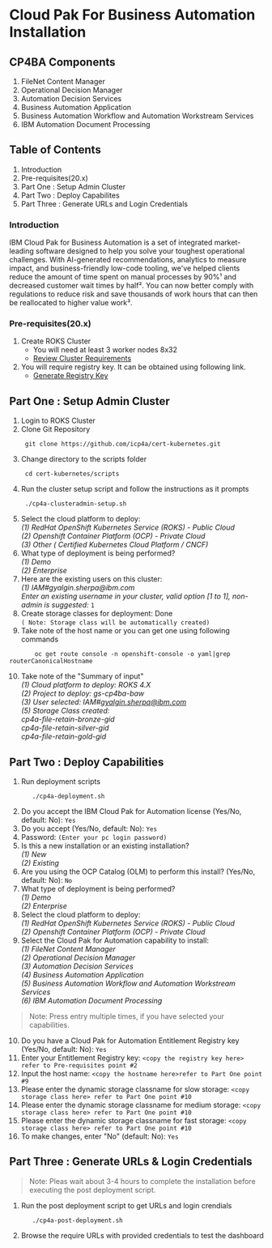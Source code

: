 # Cloud Pak For Business Automation Installation
## CP4BA Components
1) FileNet Content Manager 
2) Operational Decision Manager 
3) Automation Decision Services 
4) Business Automation Application 
5) Business Automation Workflow and Automation Workstream Services
6) IBM Automation Document Processing

## Table of Contents
1. Introduction
2. Pre-requisites(20.x)
3. Part One : Setup Admin Cluster
4. Part Two : Deploy Capabilites
5. Part Three : Generate URLs and Login Credentials

### Introduction
IBM Cloud Pak for Business Automation is a set of integrated market-leading software designed to help you solve your toughest operational challenges. With AI-generated recommendations, analytics to measure impact, and business-friendly low-code tooling, we've helped clients reduce the amount of time spent on manual processes by 90%¹ and decreased customer wait times by half². You can now better comply with regulations to reduce risk and save thousands of work hours that can then be reallocated to higher value work³.

### Pre-requisites(20.x)
1. Create ROKS Cluster </br>
   - You will need at least 3 worker nodes 8x32 </br>
   - [Review Cluster Requirements](https://www.ibm.com/docs/en/cloud-paks/cp-biz-automation/20.0.x?topic=deployment-identifying-infrastructure-requirements)
2. You will require registry key. It can be obtained using following link.</br>
   - [Generate Registry Key](https://myibm.ibm.com/products-services/containerlibrary)


## Part One : Setup Admin Cluster

 1. Login to ROKS Cluster
 2. Clone Git Repository
      ```console
       git clone https://github.com/icp4a/cert-kubernetes.git
      ```
 3. Change directory to the scripts folder
      ```console
       cd cert-kubernetes/scripts
      ```
4. Run the cluster setup script and follow the instructions as it prompts 
      ```console
       ./cp4a-clusteradmin-setup.sh
      ```
5. Select the cloud platform to deploy: </br>
       _(1) RedHat OpenShift Kubernetes Service (ROKS) - Public Cloud </br>
       (2) Openshift Container Platform (OCP) - Private Cloud </br>
       (3) Other ( Certified Kubernetes Cloud Platform / CNCF)_ </br>
6. What type of deployment is being performed? </br>
       _(1) Demo </br>
       (2) Enterprise_ </br>
7. Here are the existing users on this cluster: </br>
       _(1) IAM#gyalgin.sherpa@ibm.com_ </br>
       _Enter an existing username in your cluster, valid option [1 to 1], non-admin is suggested:_ `1`
8. Create storage classes for deployment: Done </br>
   `( Note: Storage class will be automatically created)`
9. Take note of the host name or you can get one using following commands
 ```console
        oc get route console -n openshift-console -o yaml|grep routerCanonicalHostname
 ```
10. Take note of the "Summary of input" </br>
         _(1) Cloud platform to deploy: ROKS 4.X </br>
         (2) Project to deploy: gs-cp4ba-baw </br>
         (3) User selected: IAM#gyalgin.sherpa@ibm.com </br>
         (5) Storage Class created: </br>
            cp4a-file-retain-bronze-gid </br>
            cp4a-file-retain-silver-gid </br>
            cp4a-file-retain-gold-gid_ </br>
   
## Part Two : Deploy Capabilities
1. Run deployment scripts
   ```console
      ./cp4a-deployment.sh
   ```
2. Do you accept the IBM Cloud Pak for Automation license (Yes/No, default: No): `Yes` </br>
3. Do you accept (Yes/No, default: No): `Yes` </br>
4. Password: `(Enter your pc login password)`</br>
5. Is this a new installation or an existing installation?</br>
      _(1) New </br>
      (2) Existing_ </br>
 6. Are you using the OCP Catalog (OLM) to perform this install? (Yes/No, default: No): `No`</br>
 7. What type of deployment is being performed?</br>
      _(1) Demo</br>
      (2) Enterprise_ </br>
 8. Select the cloud platform to deploy:</br>
      _(1) RedHat OpenShift Kubernetes Service (ROKS) - Public Cloud</br>
      (2) Openshift Container Platform (OCP) - Private Cloud_</br>
 9. Select the Cloud Pak for Automation capability to install:</br>
       _(1) FileNet Content Manager</br>
       (2) Operational Decision Manager</br>
       (3) Automation Decision Services</br>
       (4) Business Automation Application</br>
       (5) Business Automation Workflow and Automation Workstream Services</br>
       (6) IBM Automation Document Processing_ </br>
      
> Note: Press entry multiple times, if you have selected your capabilities.</br>

10. Do you have a Cloud Pak for Automation Entitlement Registry key (Yes/No, default: No): `Yes`</br>
11. Enter your Entitlement Registry key: `<copy the registry key here> refer to Pre-requisites point #2`</br>
12. Input the host name: `<copy the hostname here>refer to Part One point #9`</br>
13. Please enter the dynamic storage classname for slow storage: `<copy storage class here> refer to Part One point #10` </br>
14. Please enter the dynamic storage classname for medium storage: `<copy storage class here> refer to Part One point #10` </br>
15. Please enter the dynamic storage classname for fast storage: `<copy storage class here> refer to Part One point #10` </br>
16. To make changes, enter "No" (default: No): `Yes`</br>

## Part Three : Generate URLs & Login Credentials 
> Note: Pleas wait about 3-4 hours to complete the installation before executing the post deployment script.</br>
1. Run the post deployment script to get URLs and login crendials
   ```console
      ./cp4a-post-deployment.sh
   ```
2. Browse the require URLs with provided credentials to test the dashboard
